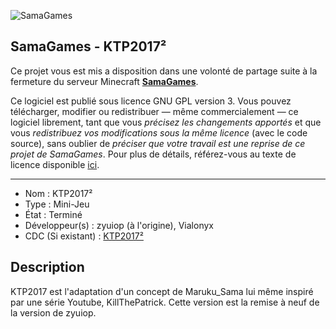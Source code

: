 ![SamaGames](https://assets.samagames.net/images/logo.png "SamaGames logo")

## SamaGames - KTP2017²

Ce projet vous est mis a disposition dans une volonté de partage suite à la fermeture du serveur Minecraft [**SamaGames**](http://samagames.net).

Ce logiciel est publié sous licence GNU GPL version 3. Vous pouvez télécharger, modifier ou redistribuer — même commercialement — ce logiciel librement, tant que vous *précisez les changements apportés* et que vous *redistribuez vos modifications sous la même licence* (avec le code source), sans oublier de *préciser que votre travail est une reprise de ce projet de SamaGames*.
Pour plus de détails, référez-vous au texte de licence disponible [ici](LICENCE).

------------------------------------

- Nom : KTP2017²
- Type : Mini-Jeu
- État : Terminé
- Développeur(s) : zyuiop (à l'origine), Vialonyx
- CDC (Si existant) : [KTP2017²](https://samagames.net/ressources/ktp2017-2.pdf)


## Description
KTP2017 est l'adaptation d'un concept de Maruku_Sama lui même inspiré par une série Youtube, KillThePatrick. Cette version est la remise à neuf de la version de zyuiop.

